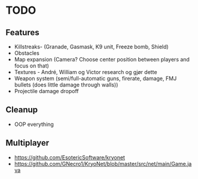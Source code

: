 # TODO

## Features

- Killstreaks- (Granade, Gasmask, K9 unit, Freeze bomb, Shield)
- Obstacles
- Map expansion (Camera? Choose center position between players and focus on that)
- Textures - André, William og Victor research og gjør dette
- Weapon system (semi/full-automatic guns, firerate, damage, FMJ bullets (does little damage through walls))
- Projectile damage dropoff

## Cleanup

- OOP everything

## Multiplayer

- https://github.com/EsotericSoftware/kryonet
- https://github.com/GNecro1/KryoNet/blob/master/src/net/main/Game.java